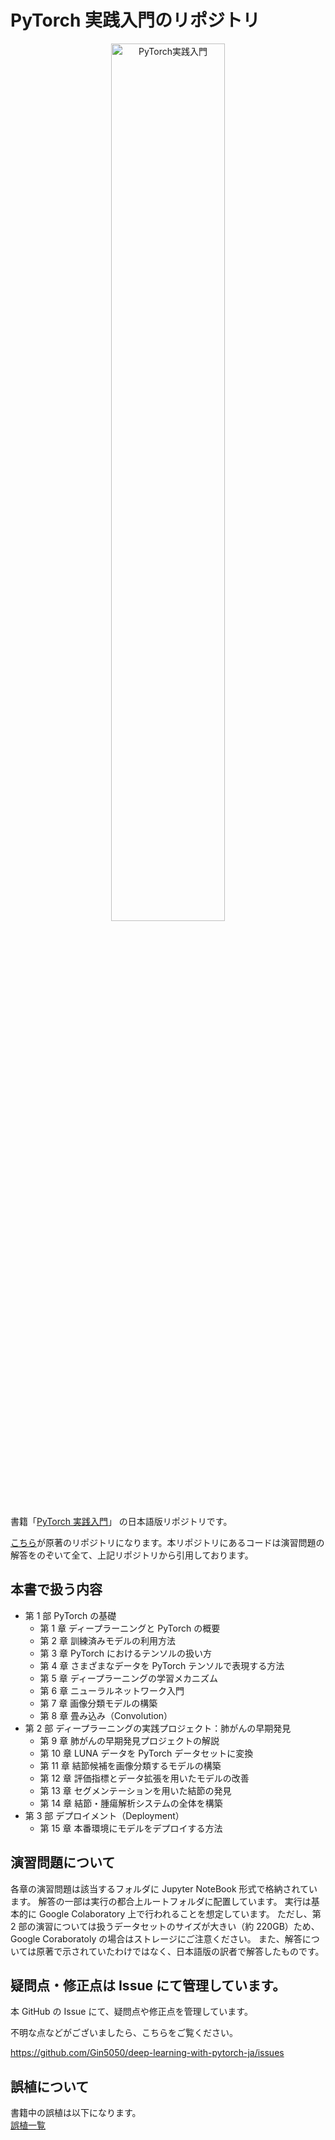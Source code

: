 # PyTorch 実践入門のリポジトリ

<div align="center">
<img src="./etc/pytorch_advanced.png" alt="PyTorch実践入門" title="PyTorch実践入門" width=60%>
</div>

書籍「[PyTorch 実践入門](https://www.amazon.co.jp/gp/product/4839974691?pf_rd_r=1GSPXPNMCBQWPW9YW7AW&pf_rd_p=3d55ec74-6376-483a-a5a7-4e247166f80b)」 の日本語版リポジトリです。

[こちら](https://github.com/deep-learning-with-pytorch/dlwpt-code)が原著のリポジトリになります。本リポジトリにあるコードは演習問題の解答をのぞいて全て、上記リポジトリから引用しております。

## 本書で扱う内容

- 第 1 部 PyTorch の基礎
  - 第 1 章 ディープラーニングと PyTorch の概要
  - 第 2 章 訓練済みモデルの利用方法
  - 第 3 章 PyTorch におけるテンソルの扱い方
  - 第 4 章 さまざまなデータを PyTorch テンソルで表現する方法
  - 第 5 章 ディープラーニングの学習メカニズム
  - 第 6 章 ニューラルネットワーク入門
  - 第 7 章 画像分類モデルの構築
  - 第 8 章 畳み込み（Convolution）
- 第 2 部 ディープラーニングの実践プロジェクト：肺がんの早期発見
  - 第 9 章 肺がんの早期発見プロジェクトの解説
  - 第 10 章 LUNA データを PyTorch データセットに変換
  - 第 11 章 結節候補を画像分類するモデルの構築
  - 第 12 章 評価指標とデータ拡張を用いたモデルの改善
  - 第 13 章 セグメンテーションを用いた結節の発見
  - 第 14 章 結節・腫瘍解析システムの全体を構築
- 第 3 部 デプロイメント（Deployment）
  - 第 15 章 本番環境にモデルをデプロイする方法

## 演習問題について

各章の演習問題は該当するフォルダに Jupyter NoteBook 形式で格納されています。
解答の一部は実行の都合上ルートフォルダに配置しています。
実行は基本的に Google Colaboratory 上で行われることを想定しています。
ただし、第 2 部の演習については扱うデータセットのサイズが大きい（約 220GB）ため、Google Coraboratoly の場合はストレージにご注意ください。
また、解答については原著で示されていたわけではなく、日本語版の訳者で解答したものです。

## 疑問点・修正点は Issue にて管理しています。

本 GitHub の Issue にて、疑問点や修正点を管理しています。

不明な点などがございましたら、こちらをご覧ください。

https://github.com/Gin5050/deep-learning-with-pytorch-ja/issues

## 誤植について

書籍中の誤植は以下になります。  
[誤植一覧](https://github.com/Gin5050/deep-learning-with-pytorch-ja/labels/%E8%AA%A4%E6%A4%8D)

